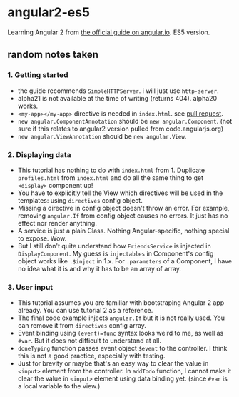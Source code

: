# angular2-es5

Learning Angular 2 from [the official guide on angular.io](https://angular.io/docs/js/latest/guide/). ES5 version.

## random notes taken

### 1. Getting started

- the guide recommends `SimpleHTTPServer`. i will just use `http-server`.
- alpha21 is not available at the time of writing (returns 404). alpha20 works.
- `<my-app></my-app>` directive is needed in `index.html`. see [pull request](https://github.com/angular/angular.io/issues/94).
- `new angular.ComponentAnnotation` should be `new angular.Component`. (not sure if this relates to angular2 version pulled from code.angularjs.org)
- `new angular.ViewAnnotation` should be `new angular.View`.

### 2. Displaying data

- This tutorial has nothing to do with `index.html` from 1. Duplicate `profiles.html` from `index.html` and do all the same thing to get `<display>` component up!
- You have to explicitly tell the View which directives will be used in the templates: using `directives` config object.
- Missing a directive in config object doesn't throw an error. For example, removing `angular.If` from config object causes no errors. It just has no effect nor render anything.
- A service is just a plain Class. Nothing Angular-specific, nothing special to expose. Wow.
- But I still don't quite understand how `FriendsService` is injected in `DisplayComponent`. My guess is `injectables` in Component's config object works like `.$inject` in 1.x. For `.parameters` of a Component, I have no idea what it is and why it has to be an array of array.

### 3. User input

- This tutorial assumes you are familiar with bootstraping Angular 2 app already. You can use tutorial 2 as a reference.
- The final code example injects `angular.If` but it is not really used. You can remove it from `directives` config array.
- Event binding using `(event)=func` syntax looks weird to me, as well as `#var`. But it does not difficult to understand at all.
- `doneTyping` function passes event object `$event` to the controller. I think this is not a good practice, especially with testing.
- Just for brevity or maybe that's an easy way to clear the value in `<input>` element from the controller. In `addTodo` function, I cannot make it clear the value in `<input>` element using data binding yet. (since `#var` is a local variable to the view.)